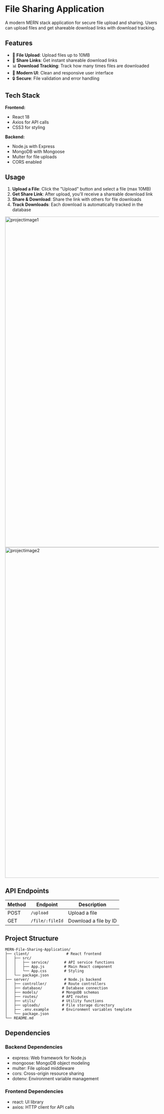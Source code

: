 # File Sharing Application

A modern MERN stack application for secure file upload and sharing. Users can upload files and get shareable download links with download tracking.

## Features

- 📁 **File Upload**: Upload files up to 10MB
- 🔗 **Share Links**: Get instant shareable download links
- 📊 **Download Tracking**: Track how many times files are downloaded
- 🎨 **Modern UI**: Clean and responsive user interface
- 🔒 **Secure**: File validation and error handling

## Tech Stack

**Frontend:**
- React 18
- Axios for API calls
- CSS3 for styling

**Backend:**
- Node.js with Express
- MongoDB with Mongoose
- Multer for file uploads
- CORS enabled

## Usage

1. **Upload a File**: Click the "Upload" button and select a file (max 10MB)
2. **Get Share Link**: After upload, you'll receive a shareable download link
3. **Share & Download**: Share the link with others for file downloads
4. **Track Downloads**: Each download is automatically tracked in the database
<img width="1920" height="1080" alt="projectimage1" src="https://github.com/user-attachments/assets/32f09996-52f9-4f1c-b20b-932afb0a52f0" />
<img width="1920" height="1080" alt="projectimage2" src="https://github.com/user-attachments/assets/f4e8282f-842c-49f9-950d-b9fb1117b412" />

## API Endpoints

| Method | Endpoint | Description |
|--------|----------|-------------|
| POST | `/upload` | Upload a file |
| GET | `/file/:fileId` | Download a file by ID |

## Project Structure

```
MERN-File-Sharing-Application/
├── client/                 # React frontend
│   ├── src/
│   │   ├── service/       # API service functions
│   │   ├── App.js         # Main React component
│   │   └── App.css        # Styling
│   └── package.json
├── server/                # Node.js backend
│   ├── controller/        # Route controllers
│   ├── database/         # Database connection
│   ├── models/           # MongoDB schemas
│   ├── routes/           # API routes
│   ├── utils/            # Utility functions
│   ├── uploads/          # File storage directory
│   ├── .env.example      # Environment variables template
│   └── package.json
└── README.md
```

## Dependencies

### Backend Dependencies
- express: Web framework for Node.js
- mongoose: MongoDB object modeling
- multer: File upload middleware
- cors: Cross-origin resource sharing
- dotenv: Environment variable management

### Frontend Dependencies
- react: UI library
- axios: HTTP client for API calls
